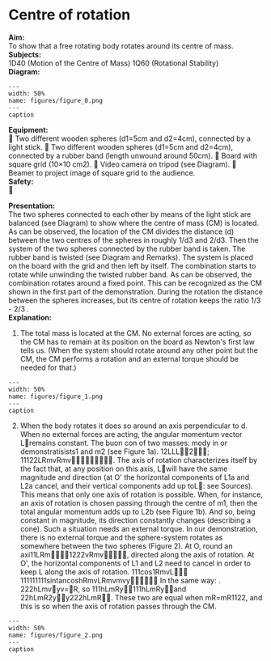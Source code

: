 # Centre of rotation 
     
<b> Aim: </b>  
 To show that a free rotating body rotates around its centre of mass.    
<b> Subjects: </b>  
 1D40 (Motion of the Centre of Mass) 1Q60 (Rotational Stability)   
<b> Diagram: </b>  
   
```{figure} figures/figure_0.png  
---  
width: 50%  
name: figures/figure_0.png  
---  
caption  
``` 
    
<b> Equipment: </b>  
  Two different wooden spheres (d1=5cm and d2=4cm), connected by a light stick.  Two different wooden spheres (d1=5cm and d2=4cm), connected by a rubber band (length unwound around 50cm).  Board with square grid (10×10 cm2).  Video camera on tripod (see Diagram).  Beamer to project image of square grid to the audience.   
<b> Safety: </b>  
 
       
<b> Presentation: </b>  
 The two spheres connected to each other by means of the light stick are balanced (see Diagram) to show where the centre of mass (CM) is located. As can be observed, the location of the CM divides the distance (d) between the two centres of the spheres in roughly 1/d3 and 2/d3. Then the system of the two spheres connected by the rubber band is taken. The rubber band is twisted (see Diagram and Remarks). The system is placed on the board with the grid and then left by itself. The combination starts to rotate while unwinding the twisted rubber band. As can be observed, the combination rotates around a fixed point. This can be recognized as the CM shown in the first part of the demonstration. During the rotation the distance between the spheres increases, but its centre of rotation keeps the ratio 1/3 - 2/3 .    
<b> Explanation: </b>  
 1. The total mass is located at the CM. No external forces are acting, so the CM has to remain at its position on the board as Newton's first law tells us. (When the system should rotate around any other point but the CM, the CM performs a rotation and an external torque should be needed for that.)    
```{figure} figures/figure_1.png  
---  
width: 50%  
name: figures/figure_1.png  
---  
caption  
``` 
   2. When the body rotates it does so around an axis perpendicular to d. When no external forces are acting, the angular momentum vector Lremains constant. The buon con of two masses: mody in or demonstratisists1 and m2 (see Figure 1a). 12LLL2; 11122LRmvRmv. The axis of rotation characterizes itself by the fact that, at any position on this axis, Lwill have the same magnitude and direction (at O' the horizontal components of L1a and L2a cancel, and their vertical components add up toL: see Sources). This means that only one axis of rotation is possible. When, for instance, an axis of rotation is chosen passing through the centre of m1, then the total angular momentum adds up to L2b (see Figure 1b). And so, being constant in magnitude, its direction constantly changes (describing a cone). Such a situation needs an external torque. In our demonstration, there is no external torque and the sphere-system rotates as somewhere between the two spheres (Figure 2). At O, round an axi11LRm1222vRmv, directed along the axis of rotation. At O', the horizontal components of L1 and L2 need to cancel in order to keep L along the axis of rotation. 111cos1RmvL 111111111sintancoshRmvLRmvmvy In the same way: . 222hLmvyv=R, so 111hLmRy111hLmRyand 22hLmR2yy222hLmR. These two are equal when mR=mR1122, and this is so when the axis of rotation passes through the CM.    
```{figure} figures/figure_2.png  
---  
width: 50%  
name: figures/figure_2.png  
---  
caption  
``` 
 